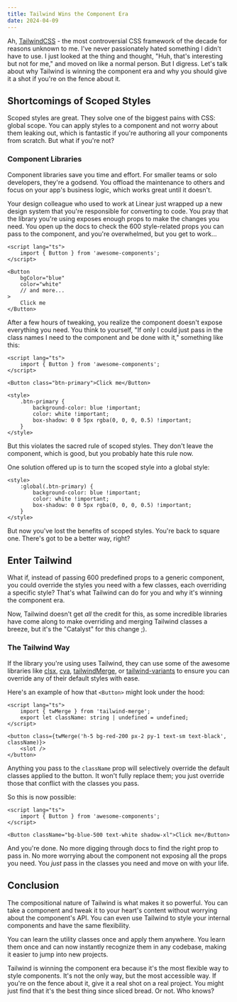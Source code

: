 ```yaml
---
title: Tailwind Wins the Component Era
date: 2024-04-09
---
```


Ah, [TailwindCSS](https://tailwindcss.com) - the most controversial CSS framework of the decade for reasons unknown to me. I've never passionately hated something I didn't have to use. I just looked at the thing and thought, "Huh, that's interesting but not for me," and moved on like a normal person. But I digress. Let's talk about why Tailwind is winning the component era and why you should give it a shot if you're on the fence about it.

## Shortcomings of Scoped Styles

Scoped styles are great. They solve one of the biggest pains with CSS: global scope. You can apply styles to a component and not worry about them leaking out, which is fantastic if you're authoring all your components from scratch. But what if you're not?

### Component Libraries

Component libraries save you time and effort. For smaller teams or solo developers, they're a godsend. You offload the maintenance to others and focus on your app's business logic, which works great until it doesn't.

Your design colleague who used to work at Linear just wrapped up a new design system that you're responsible for converting to code. You pray that the library you're using exposes enough props to make the changes you need. You open up the docs to check the 600 style-related props you can pass to the component, and you're overwhelmed, but you get to work...

```svelte
<script lang="ts">
	import { Button } from 'awesome-components';
</script>

<Button
	bgColor="blue"
	color="white"
	// and more...
>
	Click me
</Button>
```

After a few hours of tweaking, you realize the component doesn't expose everything you need. You think to yourself, "If only I could just pass in the class names I need to the component and be done with it," something like this:

```svelte
<script lang="ts">
	import { Button } from 'awesome-components';
</script>

<Button class="btn-primary">Click me</Button>

<style>
	.btn-primary {
		background-color: blue !important;
		color: white !important;
		box-shadow: 0 0 5px rgba(0, 0, 0, 0.5) !important;
	}
</style>
```

But this violates the sacred rule of scoped styles. They don't leave the component, which is good, but you probably hate this rule now.

One solution offered up is to turn the scoped style into a global style:

```svelte
<style>
	:global(.btn-primary) {
		background-color: blue !important;
		color: white !important;
		box-shadow: 0 0 5px rgba(0, 0, 0, 0.5) !important;
	}
</style>
```

But now you've lost the benefits of scoped styles. You're back to square one. There's got to be a better way, right?

## Enter Tailwind

What if, instead of passing 600 predefined props to a generic component, you could override the styles you need with a few classes, each overriding a specific style? That's what Tailwind can do for you and why it's winning the component era.

Now, Tailwind doesn't get _all_ the credit for this, as some incredible libraries have come along to make overriding and merging Tailwind classes a breeze, but it's the "Catalyst" for this change ;).

### The Tailwind Way

If the library you're using uses Tailwind, they can use some of the awesome libraries like [clsx](/), [cva](/), [tailwindMerge](/), or [tailwind-variants](/) to ensure you can override any of their default styles with ease.

Here's an example of how that `<Button>` might look under the hood:

```svelte
<script lang="ts">
	import { twMerge } from 'tailwind-merge';
	export let className: string | undefined = undefined;
</script>

<button class={twMerge('h-5 bg-red-200 px-2 py-1 text-sm text-black', className)}>
	<slot />
</button>
```

Anything you pass to the `className` prop will selectively override the default classes applied to the button. It won't fully replace them; you just override those that conflict with the classes you pass.

So this is now possible:

```svelte
<script lang="ts">
	import { Button } from 'awesome-components';
</script>

<Button className="bg-blue-500 text-white shadow-xl">Click me</Button>
```

And you're done. No more digging through docs to find the right prop to pass in. No more worrying about the component not exposing all the props you need. You _just_ pass in the classes you need and move on with your life.

## Conclusion

The compositional nature of Tailwind is what makes it so powerful. You can take a component and tweak it to your heart's content without worrying about the component's API. You can even use Tailwind to style your internal components and have the same flexibility.

You can learn the utility classes once and apply them anywhere. You learn them once and can now instantly recognize them in any codebase, making it easier to jump into new projects.

Tailwind is winning the component era because it's the most flexible way to style components. It's not the only way, but the most accessible way. If you're on the fence about it, give it a real shot on a real project. You might just find that it's the best thing since sliced bread. Or not. Who knows?
